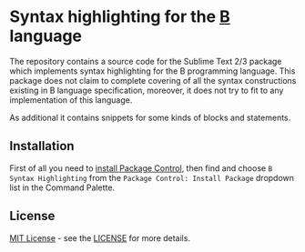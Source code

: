 # Syntax highlighting for the [B](https://en.wikipedia.org/wiki/B_(programming_language)) language

The repository contains a source code for the Sublime Text 2/3 package which implements syntax highlighting for the B programming language. This package does not claim to complete covering of all the syntax constructions existing in B language specification, moreover, it does not try to fit to any implementation of this language.

As additional it contains snippets for some kinds of blocks and statements.

## Installation

First of all you need to [install Package Control](https://packagecontrol.io/installation), then find and choose `B Syntax Highlighting` from the `Package Control: Install Package` dropdown list in the Command Palette.

## License

[MIT License](https://opensource.org/licenses/MIT) - see the [LICENSE](https://github.com/baleyko/sublime-b-syntax-highlighting/blob/master/LICENSE.md) for more details.

